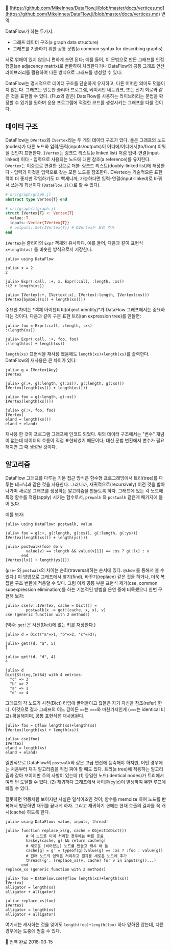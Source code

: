 
 🦉  [https://github.com/MikeInnes/DataFlow.jl/blob/master/docs/vertices.md](https://github.com/MikeInnes/DataFlow.jl/blob/master/docs/vertices.md) 번역


DataFlow가 하는 두가지:
- 그래프 데이터 구조(a graph data structure)
- 그래프를 기술하기 위한 공통 문법(a common syntax for describing graphs)

서로 얶매여 있지 않으니 편하게 쓰면 된다; 
예를 들어, 이 문법으로 만든 그래프를 인접 행렬(an adjacency matrix)로 변환하여 처리한다거나
DataFlow의 공통 그래프 연산 라이브러리를 활용하여 다른 방식으로 그래프를 생성할 수 있다.

DataFlow는 명시적으로 데이터 구조를 단순하게 유지하고, 다른 어떠한 의미도 덧붙이지 않는다.
그래프는 반듯한 줄리아 프로그램, 베이시안 네트워크, 또는 전기 회로와 같은 것을 표현할 수 있다.
(Flux와 같은) DataFlow를 사용하는 라이브러리는 문법을 확장할 수 있기를 원하며
응용 프로그램에 적절한 코드를 생성시키는 그래프를 다룰 것이다.

## 데이터 구조

DataFlow는 `DVertex`와 `IVertex`라는 두 개의 데이터 구조가 있다. 
둘은 그래프의 노드(nodes)가 다른 노드와 
입력/출력(inputs/outputs)이 어디에/어디에서(to/from)
이뤄질 것인지 표현한다.
`IVertex`는 링크드 리스트(a linked list) 처럼 입력-연결(input-linked) 이다 - 입력으로
  사용되는 노드에 대한 참조(a reference)를 유지한다.
`DVertex`는 이중으로 연결한 것으로 더블-링크드 리스트(doubly-linked list)에 해당한다 - 입력과
이것을 입력으로 갖는 모든 노드를 참조한다.
DVertex는 기술적으론 표현력이 더 좋지만 작업하기도 더 빡세니까,
가능하다면 입력-연결(input-linked)로 바꿔서 쓰는게 최선이다 (`DataFlow.il()`로 할 수 있다).

```julia
# src/graph/graph.jl
abstract type Vertex{T} end

# src/graph/ilgraph.jl
struct IVertex{T} <: Vertex{T}
  value::T
  inputs::Vector{IVertex{T}}
  # outputs::Set{IVertex{T}} # DVertex는 요걸 추가
end
```

`IVertex`는 줄리아의 `Expr` 객체와 유사하다. 예를 들어, 다음과 같이
표현식 `x+length(xs)` 를 비슷한 방식으로서 저장한다.

```julia-repl
julia> using DataFlow

julia> x = 2
2

julia> Expr(:call, :+, x, Expr(:call, :length, :xs))
:(2 + length(xs))

julia> IVertex(:+, IVertex(:x), IVertex(:length, IVertex(:xs)))
IVertex{Symbol}(x() + length(xs()))
```

주요한 차이는 *객체 아이덴티티(object identity)*가 DataFlow 그래프에서는 중요하다는 것이다.
다음과 같이 구문 표현 트리(an expression tree)를 만들면:

```julia-repl
julia> foo = Expr(:call, :length, :xs)
:(length(xs))

julia> Expr(:call, :+, foo, foo)
:(length(xs) + length(xs))
```

`length(xs)` 표현식을 재사용 했음에도 `length(xs)+length(xs)`를 출력한다.
DataFlow의 재사용은 큰 차이가 있다:

```julia-repl
julia> g = IVertex{Any}
IVertex

julia> g(:+, g(:length, g(:xs)), g(:length, g(:xs)))
IVertex(length(xs()) + length(xs()))

julia> foo = g(:length, g(:xs))
IVertex(length(xs()))

julia> g(:+, foo, foo)
IVertex(
eland = length(xs())
eland + eland)
```

재사용 한 것이 프로그램 그래프에 인코드 되었다. 위의 데이터 구조에서는 "변수" 개념이 없는데
데이터의 흐름이 직접 표현되었기 때문이다; 대신 문법 변환에서 변수가 필요해지면 그 때 생성될 것이다.

## 알고리즘

DataFlow 그래프를 다루는 기본 접근 방식은
함수형 프로그래밍에서 트리(tree)를 다루는 테크닉과 같은 것을 사용한다.
그러니까, 재귀적으로(recursively) 이전 것을 밟아나가며 새로운 그래프를 생성하는 알고리즘을
만들도록 하자.
그래프에 있는 각 노드에 특정 함수를 적용(apply) 시키는 함수로서,
`prewalk` 와 `postwalk` 같은게 패키지에 들어 있다.

예를 보자:

```julia-repl
julia> using DataFlow: postwalk, value

julia> foo = g(:+, g(:length, g(:xs)), g(:length, g(:ys)))
IVertex(length(xs()) + length(ys()))

julia> postwalk(foo) do v
         value(v) == :length && value(v[1]) == :xs ? g(:lx) : v
       end
IVertex(lx() + length(ys()))
```

(`pre`- 와 `postwalk`의 차이는 순회(traversal)하는 순서에 있다. `@show` 를 통해서 볼 수 있다.)
이 방법으로 그래프에서 찾기(find), 바꾸기(replace) 같은 것을 하거나, 더욱 복잡한 구조 변환에 적용할 수 있다.
그럼 이제 공통 부분 표현식 제거(cse, common subexpression elimination)를 하는 기본적인 방법을
은연 중에 터득했으니 한번 구현해 보자:

```julia-repl
julia> cse(v::IVertex, cache = Dict()) =
         postwalk(x -> get!(cache, x, x), v)
cse (generic function with 2 methods)
```

(역주: `get!`은 사전(Dict)에 없는 키를 저장한다.)
```julia-repl
julia> d = Dict("a"=>1, "b"=>2, "c"=>3);

julia> get!(d, "a", 5)
1

julia> get!(d, "d", 4)
4

julia> d
Dict{String,Int64} with 4 entries:
  "c" => 3
  "b" => 2
  "a" => 1
  "d" => 4
```

그래프의 각 노드가 사전(Dict) 타입에 끌어들이고 값들은 자기 자신을 참조(refer) 한다.
이것으로 결과 그래프의 어느 값이든 `==`는 `===`와 마찬가지인게 (`===`는 identical 비교) 확실해지며, 공통 표현식은 재사용된다.

```julia-repl
julia> foo = @flow length(xs)+length(xs)
IVertex(length(xs) + length(xs))

julia> cse(foo)
IVertex(
eland = length(xs)
eland + eland)
```

일반적으로 DataFlow의 `postwalk`와 같은 고급 연산에 능숙해야 하지만,
어떤 경우에는 처음부터 재귀 알고리즘을 직접 짜야 할 때도 있다.
트리(a tree)에 적용하는 알고리즘과 같아 보이지만
주의 사항이 있는데
(1) 동일한 노드(identical nodes)가 트리에서 여러 번 도달할 수 있다.
(2) 재귀하다 그래프에서 사이클(cyle)이 발생하여 무한 루프에 빠질 수 있다.

잘못하면 악몽처럼 보이지만 사실은 일석이조인 것이;
함수를 memoize 하여 노드를 반복해서 방문하면 재귀를 끝내게 하자.
그리고 재귀하기 *전*에는 현재 호출의 결과를 꼭 캐시(cache) 하도록 한다.

```julia-repl
julia> using DataFlow: value, inputs, thread!

julia> function replace_xs(g, cache = ObjectIdDict())
         # 이 노드를 이미 처리한 경우에는 빠른 종료
         haskey(cache, g) && return cache[g]
         # 새로운 (비어있는) 노드를 만들고 캐시 해 둠
         cache[g] = g′ = typeof(g)(value(g) == :xs ? :foo : value(g))
         # 원래 노드의 입력은 처리하고 결과를 새로운 노드에 추가
         thread!(g′, (replace_xs(v, cache) for v in inputs(g))...)
       end
replace_xs (generic function with 2 methods)

julia> foo = DataFlow.cse(@flow length(xs)+length(xs))
IVertex(
alligator = length(xs)
alligator + alligator)

julia> replace_xs(foo)
IVertex(
alligator = length(xs)
alligator + alligator)
```

여기서는 캐시하는 것을 잊어도 `length(foo)+length(foo)` 하다 망하진 않는데,
다른 경우에는 도중에 멈출 수 있다.

🦉  번역 완료 2018-03-15

